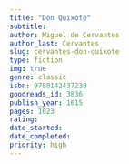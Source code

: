 ```yaml
---
title: "Don Quixote"
subtitle: 
author: Miguel de Cervantes
author_last: Cervantes
slug: cervantes-don-quixote
type: fiction
img: true
genre: classic
isbn: 9780142437230
goodreads_id: 3836
publish_year: 1615
pages: 1023
rating: 
date_started:
date_completed:
priority: high
---
```

